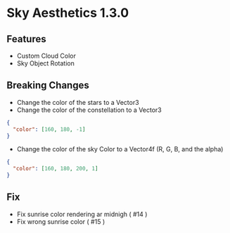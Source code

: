 # Sky Aesthetics 1.3.0

## Features
- Custom Cloud Color
- Sky Object Rotation

## Breaking Changes
- Change the color of the stars to a Vector3
- Change the color of the constellation to a Vector3
```json
{
  "color": [160, 180, -1]
}
```

- Change the color of the sky Color to a Vector4f (R, G, B, and the alpha)
```json
{
  "color": [160, 180, 200, 1]
}
```

## Fix
- Fix sunrise color rendering ar midnigh ( #14 )
- Fix wrong sunrise color  ( #15 )